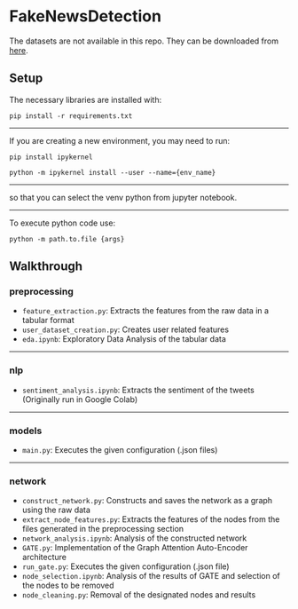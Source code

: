 # FakeNewsDetection

The datasets are not available in this repo. They can be downloaded from [here](https://www.dropbox.com/scl/fi/flgahafqckxtup2s9eez8/rumdetect2017.zip?e=3&file_subpath=%2Frumor_detection_acl2017&rlkey=b7v86v3q1dpvcutxqk0xi7oej&dl=0).

## Setup
The necessary libraries are installed with:

```pip install -r requirements.txt```

---

If you are creating a new environment, you may need to run:

```pip install ipykernel```

```python -m ipykernel install --user --name={env_name}```

---

so that you can select the venv python from jupyter notebook.

---

To execute python code use:

```python -m path.to.file {args}```

## Walkthrough

### preprocessing

- `feature_extraction.py`: Extracts the features from the raw data in a tabular format
- `user_dataset_creation.py`: Creates user related features
- `eda.ipynb`: Exploratory Data Analysis of the tabular data

---

### nlp

- `sentiment_analysis.ipynb`: Extracts the sentiment of the tweets (Originally run in Google Colab)

---

### models

-  `main.py`: Executes the given configuration (.json files)

---

### network

- `construct_network.py`: Constructs and saves the network as a graph using the raw data
- `extract_node_features.py`: Extracts the features of the nodes from the files generated in the preprocessing section
- `network_analysis.ipynb`: Analysis of the constructed network
- `GATE.py`: Implementation of the Graph Attention Auto-Encoder architecture
- `run_gate.py`: Executes the given configuration (.json file)
- `node_selection.ipynb`: Analysis of the results of GATE and selection of the nodes to be removed
- `node_cleaning.py`: Removal of the designated nodes and results
